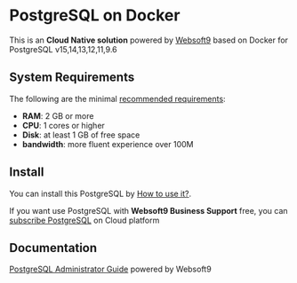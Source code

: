 # PostgreSQL on Docker  

This is an **Cloud Native solution** powered by [Websoft9](https://www.websoft9.com) based on Docker for PostgreSQL v15,14,13,12,11,9.6

## System Requirements

The following are the minimal [recommended requirements](https://github.com/postgresql/docker#recommended-system-requirements):

* **RAM**: 2 GB or more
* **CPU**: 1 cores or higher
* **Disk**: at least 1 GB of free space
* **bandwidth**: more fluent experience over 100M  

## Install

You can install this PostgreSQL by [How to use it?](https://github.com/Websoft9/docker-library#how-to-use-it).   

If you want use PostgreSQL with **Websoft9 Business Support** free, you can [subscribe PostgreSQL](https://www.websoft9.com/apps) on Cloud platform

## Documentation

[PostgreSQL Administrator Guide](https://support.websoft9.com/docs/postgresql) powered by Websoft9
